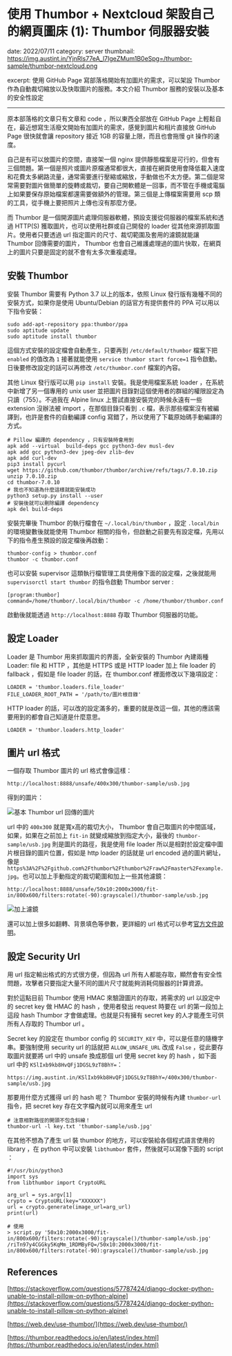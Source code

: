 # 使用 Thumbor + Nextcloud 架設自己的網頁圖床 (1): Thumbor 伺服器安裝
date: 2022/07/11
category: server
thumbnail: https://img.austint.in/YjnRls77eA_l7IgeZMum1B0eSpg=/thumbor-sample/thumbor-nextcloud.png

excerpt: 使用 GitHub Page 寫部落格開始有加圖片的需求，可以架設 Thumbor 作為自動裁切縮放以及快取圖片的服務。本文介紹 Thumbor 服務的安裝以及基本的安全性設定

---
原本部落格的文章只有文章和 code ，所以東西全部放在 GitHub Page 上輕鬆自在，最近想寫生活廢文開始有加圖片的需求，感覺到圖片和相片直接放 GitHub Page 很快就會讓 repository 接近 1GB 的容量上限，而且也會拖慢 git 操作的速度。

自己是有可以放圖片的空間，直接架一個 nginx 提供靜態檔案是可行的，但會有三個問題。第一個是照片或圖片原檔通常都很大，直接在網頁使用會降低載入速度和花費太多網路流量，通常需要進行壓縮或縮放，手動做也不太方便。第二個是常常需要對圖片做簡單的旋轉或裁切，要自己開軟體是一回事，而不管在手機或電腦上如果要保存原始檔案都還需要做額外的管理。第三個是上傳檔案需要用 scp 類的工具，從手機上要把照片上傳也沒有那麼方便。

而 Thumbor 是一個開源圖片處理伺服器軟體，預設支援從伺服器的檔案系統和透過 HTTP(S) 獲取圖片，也可以使用社群或自己開發的 loader 從其他來源抓取圖片。使用者只要透過 url 指定圖片的尺寸、裁切範圍及套用的濾鏡就能讓 Thumbor 回傳需要的圖片， Thumbor 也會自己維護處理過的圖片快取，在網頁上的圖片只要是固定的就不會有太多次重複處理。

## 安裝 Thumbor

安裝 Thumbor 需要有 Python 3.7 以上的版本，依照 Linux 發行版有幾種不同的安裝方式，如果你是使用 Ubuntu/Debian 的話官方有提供套件的 PPA 可以用以下指令安裝：

```
sudo add-apt-repository ppa:thumbor/ppa
sudo aptitude update
sudo aptitude install thumbor
```

這個方式安裝的設定檔會自動產生，只要再到 `/etc/default/thumbor` 檔案下把 `enabled` 的值改為 `1` 接著就能使用 `service thumbor start force=1` 指令啟動。日後要修改設定的話可以再修改 `/etc/thumbor.conf` 檔案的內容。

其他 Linux 發行版可以用 `pip install` 安裝。我是使用檔案系統 loader ，在系統中新增了另一個專用的 unix user 並把圖片目錄對這個使用者的群組的權限設定為只讀（755）。不過我在 Alpine linux 上嘗試直接安裝完的時候永遠有一些 extension 沒辦法被 import ，在那個目錄只看到 `.c` 檔，表示那些檔案沒有被編譯到，也許是套件的自動編譯 config 寫錯了，所以使用了下載原始碼手動編譯的方式。

```
# Pillow 編譯的 dependency ，只有安裝時會用到
apk add --virtual  build-deps gcc python3-dev musl-dev
apk add gcc python3-dev jpeg-dev zlib-dev
apk add curl-dev
pip3 install pycurl
wget https://github.com/thumbor/thumbor/archive/refs/tags/7.0.10.zip
unzip 7.0.10.zip
cd thumbor-7.0.10
# 我也不知道為什麼這樣就能安裝成功
python3 setup.py install --user
# 安裝後就可以刪除編譯 dependency
apk del build-deps
```

安裝完畢後 Thumbor 的執行檔會在 `~/.local/bin/thumbor` ，設定 `.local/bin` 的環境變數後就能使用 Thumbor 相關的指令，但啟動之前要先有設定檔，先用以下的指令產生預設的設定檔後再啟動：

```
thumbor-config > thumbor.conf
thumbor -c thumbor.conf
```

也可以安裝 supervisor 這類執行檔管理工具使用像下面的設定檔，之後就能用 `supervisorctl start thumbor` 的指令啟動 Thumbor server :

```
[program:thumbor]
command=/home/thumbor/.local/bin/thumbor -c /home/thumbor/thumbor.conf
```

啟動後就能透過 `http://localhost:8888` 存取 Thumbor 伺服器的功能。

## 設定 Loader

Loader 是 Thumbor 用來抓取圖片的界面，全新安裝的 Thumbor 內建兩種 Loader: file 和 HTTP ，其他是 HTTPS 或是 HTTP loader 加上 file loader 的 fallback ，假如是 file loader 的話，在 thumbor.conf 裡面修改以下幾項設定：

```
LOADER = 'thumbor.loaders.file_loader'
FILE_LOADER_ROOT_PATH = '/path/to/圖片根目錄'
```

HTTP loader 的話，可以改的設定滿多的，重要的就是改這一個，其他的應該需要用到的都會自己知道是什麼意思。

```
LOADER = 'thumbor.loaders.http_loader'
```

## 圖片 url 格式

一個存取 Thumbor 圖片的 url 格式會像這樣：

```
http://localhost:8888/unsafe/400x300/thumbor-sample/usb.jpg
```

得到的圖片：

![基本 Thumbor url 回傳的圖片](https://img.austint.in/KSlIxb9kb8HvQFj1DGSL9zT8BhY=/400x300/thumbor-sample/usb.jpg)

url 中的 `400x300` 就是寬x高的裁切大小， Thumbor 會自己取圖片的中間區域，如果，如果在之前加上 `fit-in` 就變成縮放到指定大小，最後的 `thumbor-sample/usb.jpg` 則是圖片的路徑，我是使用 file loader 所以是相對於設定檔中圖片根目錄的圖片位置，假如是 http loader 的話就是 url encoded 過的圖片網址，像是 `https%3A%2F%2Fgithub.com%2Fthumbor%2Fthumbor%2Fraw%2Fmaster%2Fexample.jpg`。也可以加上手動指定的裁切範圍和加上一些其他濾鏡：

```
http://localhost:8888/unsafe/50x10:2000x3000/fit-in/800x600/filters:rotate(-90):grayscale()/thumbor-sample/usb.jpg
```

![加上濾鏡](https://img.austint.in/riTn97y4CGGky5KqMm_1RDMByFQ=/50x10:2000x3000/fit-in/800x600/filters:rotate(-90):grayscale()/thumbor-sample/usb.jpg)

還可以加上很多如翻轉、背景填色等參數，更詳細的 url 格式可以參考[官方文件說明](https://thumbor.readthedocs.io/en/latest/usage.html)。

## 設定 Security Url

用 url 指定輸出格式的方式很方便，但因為 url 所有人都能存取，顯然會有安全性問題，攻擊者只要指定大量不同的圖片尺寸就能夠消耗伺服器的計算資源。

對於這點目前 Thumbor 使用 HMAC 來驗證圖片的存取，將需求的 url 以設定中的 secret key 做 HMAC 的 hash ，使用者發出 request 時要在 url 的第一段加上這段 hash Thumbor 才會做處理。也就是只有擁有 secret key 的人才能產生可供所有人存取的 Thumbor url 。

Secret key 的設定在 thumbor config 的 `SECURITY_KEY` 中，可以是任意的隨機字串。要強制使用 security url 的話就把 `ALLOW_UNSAFE_URL` 改成 `False` ，從此要存取圖片就要將 url 中的 unsafe 換成那個 url 使用 secret key 的 hash ，如下面 url 中的 `KSlIxb9kb8HvQFj1DGSL9zT8BhY=`：

```
https://img.austint.in/KSlIxb9kb8HvQFj1DGSL9zT8BhY=/400x300/thumbor-sample/usb.jpg
```

那要用什麼方式獲得 url 的 hash 呢？ Thumbor 安裝的時候有內建 `thumbor-url` 指令，把 secret key 存在文字檔內就可以用來產生 url

```
# 注意相對路徑的開頭不包含斜線！
thumbor-url -l key.txt 'thumbor-sample/usb.jpg'
```

在其他不想為了產生 url 裝 thumbor 的地方，可以安裝給各個程式語言使用的 library ，在 python 中可以安裝 `libthumbor` 套件，然後就可以寫像下面的 script ：

```
#!/usr/bin/python3
import sys
from libthumbor import CryptoURL

arg_url = sys.argv[1]
crypto = CryptoURL(key="XXXXXX")
url = crypto.generate(image_url=arg_url)
print(url)
```
```
# 使用
> script.py '50x10:2000x3000/fit-in/800x600/filters:rotate(-90):grayscale()/thumbor-sample/usb.jpg'
/riTn97y4CGGky5KqMm_1RDMByFQ=/50x10:2000x3000/fit-in/800x600/filters:rotate(-90):grayscale()/thumbor-sample/usb.jpg
```

## References

[https://stackoverflow.com/questions/57787424/django-docker-python-unable-to-install-pillow-on-python-alpine](https://stackoverflow.com/questions/57787424/django-docker-python-unable-to-install-pillow-on-python-alpine)

[https://web.dev/use-thumbor/](https://web.dev/use-thumbor/)

[https://thumbor.readthedocs.io/en/latest/index.html](https://thumbor.readthedocs.io/en/latest/index.html)